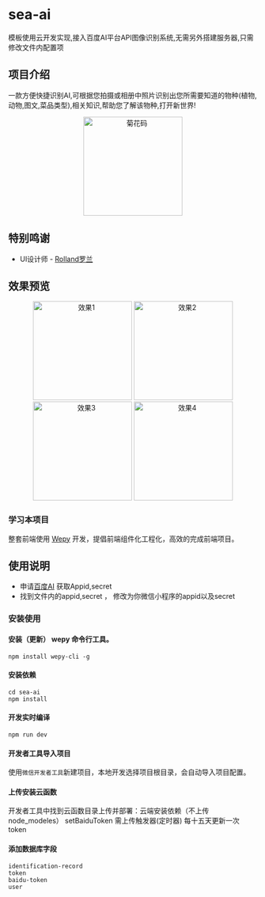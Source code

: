 # sea-ai

模板使用云开发实现,接入百度AI平台API图像识别系统,无需另外搭建服务器,只需修改文件内配置项

## 项目介绍
一款方便快捷识别AI,可根据您拍摄或相册中照片识别出您所需要知道的物种(植物,动物,图文,菜品类型),相关知识,帮助您了解该物种,打开新世界!
<p align="center">
    <img src="https://github.com/lxljl/sea-ai/blob/master/src/images/home.jpg" alt="菊花码" width="200" height="200">
</p>

## 特别鸣谢  
* UI设计师 - [Rolland罗兰](https://www.zcool.com.cn/u/16564540)


## 效果预览
<p align="center">
    <img src="https://github.com/lxljl/sea-ai/blob/master/src/images/show1.png" alt="效果1" width="200">
    <img src="https://github.com/lxljl/sea-ai/blob/master/src/images/show2.png" alt="效果2" width="200">
    <img src="https://github.com/lxljl/sea-ai/blob/master/src/images/show3.png" alt="效果3" width="200">
    <img src="https://github.com/lxljl/sea-ai/blob/master/src/images/show4.png" alt="效果4" width="200">
</p>

### 学习本项目

整套前端使用 [Wepy](https://github.com/tencent/wepy) 开发，提倡前端组件化工程化，高效的完成前端项目。

## 使用说明
* 申请[百度AI](http://ai.baidu.com/docs#/ImageClassify-API/top) 获取Appid,secret
* 找到文件内的appid,secret ， 修改为你微信小程序的appid以及secret

### 安装使用

#### 安装（更新） wepy 命令行工具。

```console
npm install wepy-cli -g
```

#### 安装依赖

```console
cd sea-ai
npm install
```
#### 开发实时编译

```console
npm run dev
```

#### 开发者工具导入项目

使用`微信开发者工具`新建项目，本地开发选择项目根目录，会自动导入项目配置。


#### 上传安装云函数

开发者工具中找到云函数目录上传并部署：云端安装依赖（不上传node_modeles）
setBaiduToken 需上传触发器(定时器) 每十五天更新一次token

#### 添加数据库字段

```
identification-record
token
baidu-token
user

```
